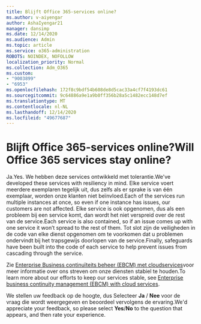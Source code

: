 ```yaml
---
title: Blijft Office 365-services online?
ms.author: v-aiyengar
author: AshaIyengar21
manager: dansimp
ms.date: 12/14/2020
ms.audience: Admin
ms.topic: article
ms.service: o365-administration
ROBOTS: NOINDEX, NOFOLLOW
localization_priority: Normal
ms.collection: Adm_O365
ms.custom:
- "9003899"
- "6953"
ms.openlocfilehash: 172f8c9bdf54b608de8d5cac33a4cf7f4193dc61
ms.sourcegitcommit: 9c64886a9e1a9b0ff356b28a5c1482ecc148d7ef
ms.translationtype: MT
ms.contentlocale: nl-NL
ms.lasthandoff: 12/14/2020
ms.locfileid: "49677687"
---
```

# <a name="will-office-365-services-stay-online"></a><span data-ttu-id="7cb9a-102">Blijft Office 365-services online?</span><span class="sxs-lookup"><span data-stu-id="7cb9a-102">Will Office 365 services stay online?</span></span>

<span data-ttu-id="7cb9a-103">Ja.</span><span class="sxs-lookup"><span data-stu-id="7cb9a-103">Yes.</span></span> <span data-ttu-id="7cb9a-104">We hebben deze services ontwikkeld met tolerantie.</span><span class="sxs-lookup"><span data-stu-id="7cb9a-104">We've developed these services with resiliency in mind.</span></span> <span data-ttu-id="7cb9a-105">Elke service voert meerdere exemplaren tegelijk uit, dus zelfs als er sprake is van één exemplaar, worden onze klanten niet beïnvloed.</span><span class="sxs-lookup"><span data-stu-id="7cb9a-105">Each of the services run multiple instances at once, so even if one instance has issues, our customers are not affected.</span></span> <span data-ttu-id="7cb9a-106">Elke service is ook opgenomen, dus als een probleem bij een service komt, dan wordt het niet verspreid over de rest van de service.</span><span class="sxs-lookup"><span data-stu-id="7cb9a-106">Each service is also contained, so if an issue comes up with one service it won’t spread to the rest of them.</span></span> <span data-ttu-id="7cb9a-107">Tot slot zijn de veiligheden in de code van elke dienst opgenomen om te voorkomen dat u problemen ondervindt bij het trapsgewijs doorlopen van de service.</span><span class="sxs-lookup"><span data-stu-id="7cb9a-107">Finally, safeguards have been built into the code of each service to help prevent issues from cascading through the service.</span></span>

<span data-ttu-id="7cb9a-108">Zie [Enterprise Business continuïteits beheer (EBCM) met cloudservices](https://go.microsoft.com/fwlink/?linkid=2124377)voor meer informatie over ons streven om onze diensten stabiel te houden.</span><span class="sxs-lookup"><span data-stu-id="7cb9a-108">To learn more about our efforts to keep our services stable, see [Enterprise business continuity management (EBCM) with cloud services](https://go.microsoft.com/fwlink/?linkid=2124377).</span></span>

<span data-ttu-id="7cb9a-109">We stellen uw feedback op de hoogte, dus Selecteer **Ja** / **Nee** voor de vraag die wordt weergegeven en beoordeel vervolgens de ervaring.</span><span class="sxs-lookup"><span data-stu-id="7cb9a-109">We'd appreciate your feedback, so please select **Yes**/**No** to the question that appears, and then rate your experience.</span></span>